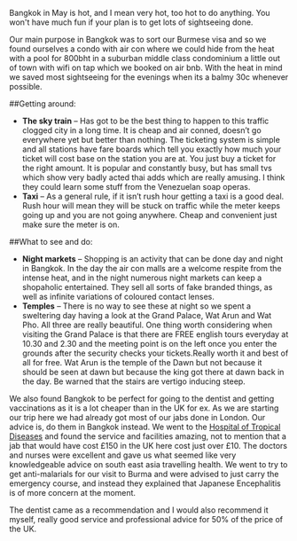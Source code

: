 Bangkok in May is hot, and I mean very hot, too hot to do anything. You won't have much fun if your plan is to get lots of sightseeing done.

Our main purpose in Bangkok was to sort our Burmese visa and so we found ourselves a condo with air con where we could hide from the heat with a pool for 800bht in a suburban middle class condominium a little out of town with wifi on tap which we booked on air bnb. With the heat in mind we saved most sightseeing for the evenings when its a balmy 30c whenever possible.

##Getting around:

 * **The sky train** – Has got to be the best thing to happen to this traffic clogged city in a long time. It is cheap and air conned, doesn’t go everywhere yet but better than nothing. The ticketing system is simple and all stations have fare boards which tell you exactly how much your ticket will cost base on the station you are at. You just buy a ticket for the right amount. It is popular and constantly busy, but has small tvs which show very badly acted thai adds which are really amusing. I think they could learn some stuff from the Venezuelan soap operas.
 * **Taxi** – As a general rule, if it isn’t rush hour getting a taxi is a good deal. Rush hour will mean they will be stuck on traffic while the meter keeps going up and you are not going anywhere. Cheap and convenient just make sure the meter is on.

##What to see and do:

 * **Night markets** – Shopping is an activity that can be done day and night in Bangkok. In the day the air con malls are a welcome respite from the intense heat, and in the night numerous night markets can keep a shopaholic entertained. They sell all sorts of fake branded things, as well as infinite variations of coloured contact lenses.
 * **Temples** – There is no way to see these at night so we spent a sweltering day having a look at the Grand Palace, Wat Arun and Wat Pho. All three are really beautiful. One thing worth considering when visiting the Grand Palace is that there are FREE english tours everyday at 10.30 and 2.30 and the meeting point is on the left once you enter the grounds after the security checks your tickets.Really worth it and best of all for free. Wat Arun is the temple of the Dawn but not because it should be seen at dawn but because the king got there at dawn back in the day. Be warned that the stairs are vertigo inducing steep.

We also found Bangkok to be perfect for going to the dentist and getting vaccinations as it is a lot cheaper than in the UK for ex. As we are starting our trip here we had already got most of our jabs done in London. Our advice is, do them in Bangkok instead. We went to the [Hospital of Tropical Diseases](http://www.thaitravelclinic.com/) and found the service and facilities amazing, not to mention that a jab that would have cost £150 in the UK here cost just over £10. The doctors and nurses were excellent and gave us what seemed like very knowledgeable advice on south east asia travelling health. We went to try to get anti-malarials for our visit to Burma and were advised to just carry the emergency course, and instead they explained that Japanese Encephalitis is of more concern at the moment.

The dentist came as a recommendation and I would also recommend it myself, really good service and professional advice for 50% of the price of the UK.